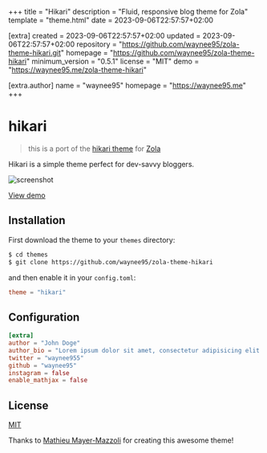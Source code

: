 
+++
title = "Hikari"
description = "Fluid, responsive blog theme for Zola"
template = "theme.html"
date = 2023-09-06T22:57:57+02:00

[extra]
created = 2023-09-06T22:57:57+02:00
updated = 2023-09-06T22:57:57+02:00
repository = "https://github.com/waynee95/zola-theme-hikari.git"
homepage = "https://github.com/waynee95/zola-theme-hikari"
minimum_version = "0.5.1"
license = "MIT"
demo = "https://waynee95.me/zola-theme-hikari"

[extra.author]
name = "waynee95"
homepage = "https://waynee95.me"
+++        

# hikari

> this is a port of the [hikari theme](https://github.com/mx3m/hikari-for-jekyll) for [Zola](https://www.getzola.org/)

Hikari is a simple theme perfect for dev-savvy bloggers.

![screenshot](screenshot.png)

[View demo](https://waynee95.github.io/zola-theme-hikari/)

## Installation

First download the theme to your `themes` directory:

```bash
$ cd themes
$ git clone https://github.com/waynee95/zola-theme-hikari
```
and then enable it in your `config.toml`:

```toml
theme = "hikari"
```

## Configuration

```toml
[extra]
author = "John Doge"
author_bio = "Lorem ipsum dolor sit amet, consectetur adipisicing elit. Ex, pariatur!"
twitter = "waynee955"
github = "waynee95"
instagram = false
enable_mathjax = false
```

## License

[MIT](LICENSE)

Thanks to [Mathieu Mayer-Mazzoli](https://github.com/mx3m) for creating this awesome theme!

        